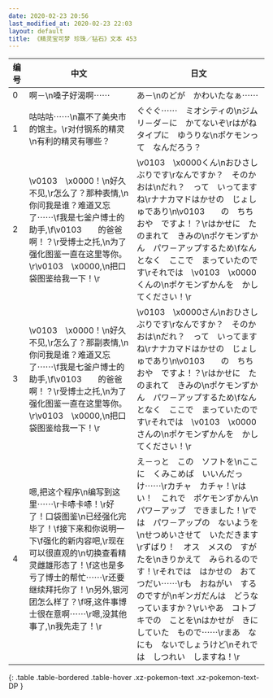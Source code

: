 ```yaml
---
date: 2020-02-23 20:56
last_modified_at: 2020-02-23 22:03
layout: default
title: 《精灵宝可梦 珍珠／钻石》文本 453
---
```

| 编号 | 中文 | 日文 |
| ---- | ---- | ---- |
| 0 | 啊－\n嗓子好渴啊⋯⋯ | あ－\nのどが　かわいたなぁ⋯⋯ |
| 1 | 咕咕咕⋯⋯\n赢不了美央市的馆主。\r对付钢系的精灵\n有利的精灵有哪些？ | ぐぐぐ⋯⋯　ミオシティの\nジムリ－ダ－に　かてないぞ\rはがねタイプに　ゆうりな\nポケモンって　なんだろう？ |
| 2 | \v0103　\x0000！\n好久不见,\r怎么了？那种表情,\n你问我是谁？难道又忘了⋯⋯\f我是七釜户博士的助手,\f\v0103　　的爸爸啊！？\r受博士之托,\n为了强化图鉴一直在这里等你。\r\v0103　\x0000,\n把口袋图鉴给我一下！\r | \v0103　\x0000くん\nおひさしぶりです\rなんですか？　そのかおは\nだれ？　って　いってますね\rナナカマドはかせの　じょしゅであり\n\v0103　　の　ちちおや　ですよ！？\rはかせに　たのまれて　きみの\nポケモンずかん　パワ－アップするため\fなんとなく　ここで　まっていたのです\rそれでは　\v0103　\x0000くんの\nポケモンずかんを　かしてください！\r |
| 3 | \v0103　\x0000！\n好久不见,\r怎么了？那副表情,\n你问我是谁？难道又忘了⋯⋯\f我是七釜户博士的助手,\f\v0103　　的爸爸啊！？\r受博士之托,\n为了强化图鉴一直在这里等你。\r\v0103　\x0000,\n把口袋图鉴给我一下！\r | \v0103　\x0000さん\nおひさしぶりです\rなんですか？　そのかおは\nだれ？　って　いってますね\rナナカマドはかせの　じょしゅであり\n\v0103　　の　ちちおや　ですよ！？\rはかせに　たのまれて　きみの\nポケモンずかん　パワ－アップするため\fなんとなく　ここで　まっていたのです\rそれでは　\v0103　\x0000さんの\nポケモンずかんを　かしてください！\r |
| 4 | 嗯,把这个程序\n编写到这里⋯⋯\r卡哧卡哧！\r好了！口袋图鉴\n已经强化完毕了！\f接下来和你说明一下\f强化的新内容吧,\r现在可以很直观的\n切换查看精灵雌雄形态了！\f这也是多亏了博士的帮忙⋯⋯\r还要继续拜托你了！\n另外,银河团怎么样了？\f呀,这件事博士很在意啊⋯⋯\r嗯,没其他事了,\n我先走了！\r | え－っと　この　ソフトを\nここに　くみこめば　いいんだっけ⋯⋯\rカチャ　カチャ！\rはい！　これで　ポケモンずかん\nパワ－アップ　できました！\rでは　パワ－アップの　ないようを\nせつめいさせて　いただきます\rずばり！　オス　メスの　すがたを\nきりかえて　みられるのです！\rそれでは　はかせの　おてつだい⋯⋯\rも　おねがい　するのですが\nギンガだんは　どうなっていますか？\rいやあ　コトブキでの　ことを\nはかせが　きにしていた　もので⋯⋯\rまあ　なにも　ないでしょうけど\nそれでは　しつれい　しますね！\r |
{: .table .table-bordered .table-hover .xz-pokemon-text .xz-pokemon-text-DP }